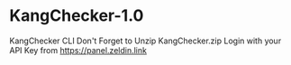 # KangChecker-1.0
KangChecker CLI
Don't Forget to Unzip KangChecker.zip
Login with your API Key from https://panel.zeldin.link

